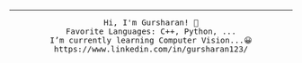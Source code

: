 
 <hr></hr>
<p align="center">
  <samp>
    Hi, I'm Gursharan! 👋 <br>
    Favorite Languages: C++, Python, ... <br>
    I’m currently learning Computer Vision...😀  <br>
    https://www.linkedin.com/in/gursharan123/ <br>
  </samp>
</p>


